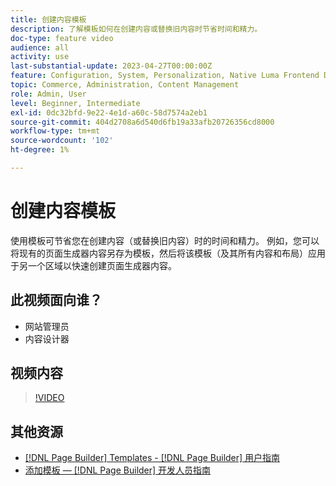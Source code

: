```yaml
---
title: 创建内容模板
description: 了解模板如何在创建内容或替换旧内容时节省时间和精力。
doc-type: feature video
audience: all
activity: use
last-substantial-update: 2023-04-27T00:00:00Z
feature: Configuration, System, Personalization, Native Luma Frontend Development
topic: Commerce, Administration, Content Management
role: Admin, User
level: Beginner, Intermediate
exl-id: 0dc32bfd-9e22-4e1d-a60c-58d7574a2eb1
source-git-commit: 404d2708a6d540d6fb19a33afb20726356cd8000
workflow-type: tm+mt
source-wordcount: '102'
ht-degree: 1%

---
```


# 创建内容模板

使用模板可节省您在创建内容（或替换旧内容）时的时间和精力。 例如，您可以将现有的页面生成器内容另存为模板，然后将该模板（及其所有内容和布局）应用于另一个区域以快速创建页面生成器内容。

## 此视频面向谁？

- 网站管理员
- 内容设计器

## 视频内容

>[!VIDEO](https://video.tv.adobe.com/v/343787?quality=12&learn=on)

## 其他资源

- [[!DNL Page Builder] Templates - [!DNL Page Builder] 用户指南](https://experienceleague.adobe.com/docs/commerce-admin/page-builder/templates.html)
- [添加模板 —  [!DNL Page Builder] 开发人员指南](https://developer.adobe.com/commerce/frontend-core/page-builder/content-types/create/add-templates/)
